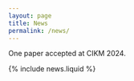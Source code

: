 ```yaml
---
layout: page
title: News
permalink: /news/
---
```

One paper accepted at CIKM 2024.

{% include news.liquid %}

